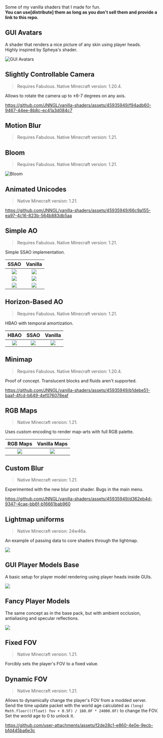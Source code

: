 Some of my vanilla shaders that I made for fun.<br>
**You can use[distribute] them as long as you don't sell them and provide a link to this repo.**

## GUI Avatars

A shader that renders a nice picture of any skin using player heads.<br>
Highly inspired by Spheya's shader.

![GUI Avatars](images/gui_avatars.png)

## Slightly Controllable Camera

> Requires Fabulous. Native Minecraft version: 1.20.4.

Allows to rotate the camera up to ±6-7 degrees on any axis.

https://github.com/JNNGL/vanilla-shaders/assets/45935949/f94adb60-9467-44ee-8b8c-ec41a3d084c7

## Motion Blur

> Requires Fabulous. Native Minecraft version: 1.21.

## Bloom

> Requires Fabulous. Native Minecraft version: 1.21.

![Bloom](images/bloom.png)

## Animated Unicodes

> Native Minecraft version: 1.21.

https://github.com/JNNGL/vanilla-shaders/assets/45935949/66c9a155-ea97-4c16-823b-564b883db5aa

## Simple AO

> Requires Fabulous. Native Minecraft version: 1.21.

Simple SSAO implementation.

 SSAO               | Vanilla
:------------------:|:----------------------:
![](images/ao1.png) | ![](images/noao1.png)
![](images/ao2.png) | ![](images/noao2.png)
![](images/ao3.png) | ![](images/noao3.png)

## Horizon-Based AO

> Requires Fabulous. Native Minecraft version: 1.21.

HBAO with temporal amortization.

 HBAO                | SSAO                 | Vanilla
:-------------------:|:--------------------:|:--------------------------:
![](images/hbao.png) | ![](images/ssao.png) | ![](images/vanillaao.png)

## Minimap

> Requires Fabulous. Native Minecraft version: 1.20.4.

Proof of concept.
Translucent blocks and fluids aren't supported.

https://github.com/JNNGL/vanilla-shaders/assets/45935949/b1debe51-baaf-4fcd-b649-4ef076078eaf

## RGB Maps

> Native Minecraft version: 1.21.

Uses custom encoding to render map-arts with full RGB palette.

 RGB Maps               | Vanilla Maps
:----------------------:|:-----------------------:
![](images/rgbmaps.png) | ![](images/defmaps.png)

## Custom Blur

> Native Minecraft version: 1.21.

Experimented with the new blur post shader. Bugs in the main menu.

https://github.com/JNNGL/vanilla-shaders/assets/45935949/d362eb4d-9347-4cae-bb6f-b16661bab960

## Lightmap uniforms

> Native Minecraft version: 24w46a.

An example of passing data to core shaders through the lightmap.

![](images/lightmap_uniforms.png)

## GUI Player Models Base

A basic setup for player model rendering using player heads inside GUIs.

![](images/gui_player_models_base.png)

## Fancy Player Models

The same concept as in the base pack, but with ambient occlusion, antialiasing and specular reflections.

![](images/fancy_player_models.png)

## Fixed FOV

> Native Minecraft version: 1.21.

Forcibly sets the player's FOV to a fixed value.

## Dynamic FOV

> Native Minecraft version: 1.21.

Allows to dynamically change the player's FOV from a modded server.<br>
Send the time update packet with the world age calculated as `(long) Math.floor(((float) fov + 0.5F) / 180.0F * 24000.0F)` to change the FOV. Set the world age to 0 to unlock it.

https://github.com/user-attachments/assets/f2de28c1-e860-4e0e-9ecb-bfd445ba6e3c


